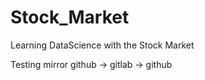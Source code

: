 # Stock_Market

Learning DataScience with the Stock Market

Testing mirror github -> gitlab -> github